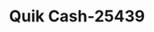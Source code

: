 ---
f_zip-code: 68147
f_state-code: NE
title: Quik Cash-25439
f_phone: 402-733-0107
f_city-only: Bellevue
f_address: 7511 S 36th Street Bellevue
f_location-unique-id: '25439'
slug: quik-cash-25439
updated-on: '2024-05-30T13:46:58.046Z'
created-on: '2024-05-30T13:36:59.803Z'
published-on: '2024-05-30T13:54:32.469Z'
f_city-state: cms/city/bellevue-ne.md
f_company: cms/company/quik-cash.md
f_state: cms/state/nebraska.md
layout: '[payday-loan].html'
tags: payday-loan
---